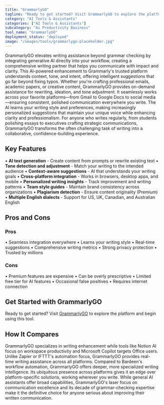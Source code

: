 ```yaml
---
title: "GrammarlyGO"
tagline: "Ready to get started? Visit GrammarlyGO to explore the platform and begin usi..."
category: "AI Tools & Assistants"
categories: ["AI Tools & Assistants"]
subcategory: "Ai Productivity Business"
tool_name: "GrammarlyGO"
deployment_status: "deployed"
image: "/images/tools/grammarlygo-placeholder.jpg"
---
```

GrammarlyGO elevates writing assistance beyond grammar checking by integrating generative AI directly into your workflow, creating a comprehensive writing partner that helps you communicate with impact and clarity. This AI-powered enhancement to Grammarly's trusted platform understands context, tone, and intent, offering intelligent suggestions that go far beyond fixing typos. Whether you're crafting professional emails, academic papers, or creative content, GrammarlyGO provides on-demand assistance for rewriting, ideation, and tone adjustment. It seamlessly works across your favorite platforms—from Gmail to Google Docs to social media—ensuring consistent, polished communication everywhere you write. The AI learns your writing style and preferences, making increasingly personalized suggestions that maintain your unique voice while enhancing clarity and professionalism. For anyone who writes regularly, from students polishing essays to executives crafting strategic communications, GrammarlyGO transforms the often challenging task of writing into a collaborative, confidence-building experience.

## Key Features

• **AI text generation** - Create content from prompts or rewrite existing text
• **Tone detection and adjustment** - Match your writing to the intended audience
• **Context-aware suggestions** - AI that understands your writing goals
• **Cross-platform integration** - Works in browsers, desktop apps, and mobile
• **Personalized writing insights** - Track improvement and writing patterns
• **Team style guides** - Maintain brand consistency across organizations
• **Plagiarism detection** - Ensure content originality (Premium)
• **Multiple English dialects** - Support for US, UK, Canadian, and Australian English

## Pros and Cons

### Pros
• Seamless integration everywhere
• Learns your writing style
• Real-time suggestions
• Comprehensive writing metrics
• Strong privacy protection
• Trusted by millions

### Cons
• Premium features are expensive
• Can be overly prescriptive
• Limited free tier for AI features
• Occasional false positives
• Requires internet connection

## Get Started with GrammarlyGO

Ready to get started? Visit [GrammarlyGO](https://www.grammarly.com/go) to explore the platform and begin using this tool.

## How It Compares

GrammarlyGO specializes in writing enhancement while tools like Notion AI focus on workspace productivity and Microsoft Copilot targets Office users. Unlike Zapier or IFTTT's automation focus, GrammarlyGO provides real-time writing assistance across all platforms. Compared to Bardeen's workflow automation, GrammarlyGO offers deeper, more specialized writing intelligence. Its ubiquitous presence across platforms gives it an edge over platform-specific solutions, working wherever you write. While general AI assistants offer broad capabilities, GrammarlyGO's laser focus on communication excellence and its decade of grammar-checking expertise make it the definitive choice for anyone serious about improving their written communication.